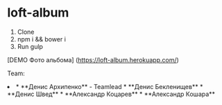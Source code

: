 # loft-album

1. Clone
2. npm i && bower i
3. Run gulp

[DEMO Фото альбомa] (https://loft-album.herokuapp.com/)

Team:
<li>
* **Денис Архипенко** - Teamlead
* **Денис Бекленищев** 
* **Денис Швед**
* **Александр Коцарев**
* **Александр Кошара**
